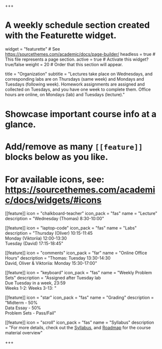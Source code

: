 +++
# A weekly schedule section created with the Featurette widget.
widget = "featurette"  # See https://sourcethemes.com/academic/docs/page-builder/
headless = true  # This file represents a page section.
active = true  # Activate this widget? true/false
weight = 20  # Order that this section will appear.

title = "Organization"
subtitle = "Lectures take place on Wednesdays, and corresponding labs are on Thursdays (same week) and Mondays and Tuesdays (following week). Homework assignments are assigned and collected on Tuesdays, and you have one week to complete them. Office hours are online, on Mondays (lab) and Tuesdays (lecture)."

# Showcase important course info at a glance.
# 
# Add/remove as many `[[feature]]` blocks below as you like.
# 
# For available icons, see: https://sourcethemes.com/academic/docs/widgets/#icons

[[feature]]
  icon = "chalkboard-teacher"
  icon_pack = "fas"
  name = "Lecture"
  description = "Wednesday (Thomas) 8:30-10:00"  
  
[[feature]]
  icon = "laptop-code"
  icon_pack = "fas"
  name = "Labs"
  description = "Thursday (Oliver) 10:15-11:45 <br>Monday (Viktoriia) 12:00-13:30 <br>Tuesday (David) 17:15-18:45"  

  
[[feature]]
  icon = "comments"
  icon_pack = "far"
  name = "Online Office Hours"
  description = "Thomas: Tuesday 13:30-14:30 <br>David, Oliver & Viktoriia: Monday 15:30-17:00"  
  
[[feature]]
  icon = "keyboard"
  icon_pack = "fas"
  name = "Weekly Problem Sets"
  description = "Assigned after Tuesday lab <br>Due Tuesday in a week, 23:59 <br> Weeks 1-2: <i class='fas fa-user'></i> Weeks 3-13: <i class='fas fa-users'></i>"

[[feature]]
  icon = "star"
  icon_pack = "fas"
  name = "Grading"
  description = "Midterm - 50% <br>Data Essay - 50%<br>Problem Sets - Pass/Fail"  

[[feature]]
  icon = "scroll"
  icon_pack = "fas"
  name = "Syllabus"
  description = "For more details, check out the [Syllabus](/syllabus), and [Roadmap](/roadmap) for the course material overview"  

  
  
+++

